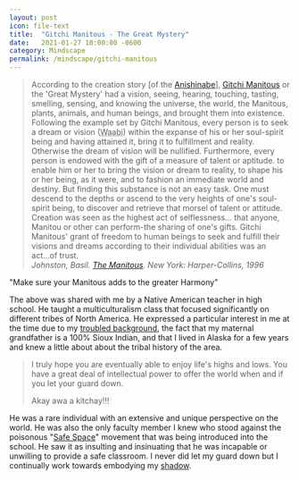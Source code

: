 ```yaml
---
layout: post
icon: file-text
title:  "Gitchi Manitous - The Great Mystery"
date:   2021-01-27 10:00:00 -0600
category: Mindscape
permalink: /mindscape/gitchi-manitous
---
```


> According to the creation story [of the <a href="https://en.wikipedia.org/wiki/Anishinaabe" target="_blank">Anishinabe</a>],
> <a href="https://en.wikipedia.org/wiki/Gitche_Manitou" target="_blank">Gitchi Manitous</a> or the 'Great Mystery' had a vision,
> seeing, hearing, touching, tasting, smelling, sensing,
> and knowing the universe, the world, the Manitous, plants,
> animals, and human beings, and brought them into existence.
> Following the example set by Gitchi Manitous, every
> person is to seek a dream or vision (<abbr title="From Ojibwe waabi 'she/he has vision, sees'">Waabi</abbr>) within the
> expanse of his or her soul-spirit being and having attained it,
> bring it to fulfillment and reality. Otherwise the dream of
> vision will be nullified. Furthermore, every person is
> endowed with the gift of a measure of talent or aptitude.
> to enable him or her to bring the vision or dream to reality,
> to shape his or her being, as it were, and to fashion an
> immediate world and destiny. But finding this substance
> is not an easy task. One must descend to the depths or
> ascend to the very heights of one's soul-spirit being, to
> discover and retrieve that morsel of talent or attitude.
> Creation was seen as the highest act of selflessness...
> that anyone, Manitou or other can perform-the sharing
> of one's gifts. Gitchi Manitous' grant of freedom to human
> beings to seek and fulfill their visions and dreams according
> to their individual abilities was an act...of trust.
> <br>
> <cite>Johnston, Basil. <a href="https://www.goodreads.com/book/show/327232.Manitous" target="_blank">The Manitous</a>. New York: Harper-Collins, 1996</cite>

"Make sure your Manitous adds to the greater Harmony"

The above was shared with me by a Native American teacher in high school. He taught a
multiculturalism class that focused significantly on different tribes of North America. He
expressed a particular interest in me at the time due to my [troubled background](/humanity-vs-nature/picher-and-cardin),
the fact that my maternal grandfather is a 100% Sioux Indian, and that I lived in Alaska for
a few years and knew a little about about the tribal history of the area.

> I truly hope you are eventually able to enjoy life's highs and lows.
> You have a great deal of intellectual power to offer the world when
> and if you let your guard down.
>
> Akay awa a kitchay!!!

He was a rare individual with an extensive and unique perspective on the world.
He was also the only faculty member I knew who stood against the poisonous
"[Safe Space](https://en.wikipedia.org/wiki/Safe_space)" movement that was being
introduced into the school. He saw it as insulting and insinuating that he was incapable
or unwilling to provide a safe classroom. I never did let my guard down but I
continually work towards embodying my [shadow](https://en.wikipedia.org/wiki/Shadow_(psychology)).
